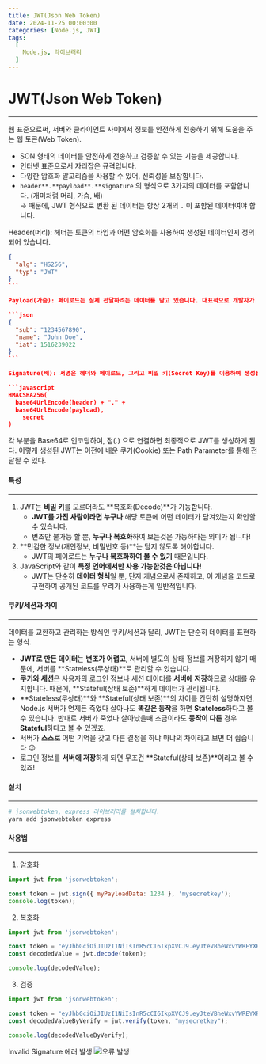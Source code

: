 ```yaml
---
title: JWT(Json Web Token)
date: 2024-11-25 00:00:00
categories: [Node.js, JWT]
tags:
  [
    Node.js, 라이브러리
  ]
---
```


# JWT(Json Web Token)
---
웹 표준으로써, 서버와 클라이언트 사이에서 정보를 안전하게 전송하기 위해 도움을 주는 웹 토큰(Web Token).
  - SON 형태의 데이터를 안전하게 전송하고 검증할 수 있는 기능을 제공합니다.
  - 인터넷 표준으로서 자리잡은 규격입니다.
  - 다양한 암호화 알고리즘을 사용할 수 있어, 신뢰성을 보장합니다.
  - `header**.**payload**.**signature` 의 형식으로 3가지의 데이터를 포함합니다. (개미처럼 머리, 가슴, 배)  
      → 때문에, JWT 형식으로 변환 된 데이터는 항상 2개의 `.` 이 포함된 데이터여야 합니다.

Header(머리): 헤더는 토큰의 타입과 어떤 암호화를 사용하여 생성된 데이터인지 정의되어 있습니다.

```json
{
  "alg": "HS256",
  "typ": "JWT"
}
​```

Payload(가슴): 페이로드는 실제 전달하려는 데이터를 담고 있습니다. 대표적으로 개발자가 원하는 데이터를 저장합니다.

```json
{
  "sub": "1234567890",
  "name": "John Doe",
  "iat": 1516239022
}
​```

Signature(배): 서명은 헤더와 페이로드, 그리고 비밀 키(Secret Key)를 이용하여 생성됩니다. 이 서명은 토큰이 변조되지 않은 정상적인 토큰인지 확인할 수 있게 도와줍니다.

```javascript
HMACSHA256(
  base64UrlEncode(header) + "." +
  base64UrlEncode(payload),
	secret
)
```

각 부분을 Base64로 인코딩하여, 점(.) 으로 연결하면 최종적으로 JWT를 생성하게 된다. 이렇게 생성된 JWT는 이전에 배운 쿠키(Cookie) 또는 Path Parameter를 통해 전달될 수 있다.

#### 특성
---
1. JWT는 **비밀 키**를 모르더라도 **복호화(Decode)**가 가능합니다.
    - **JWT를 가진 사람이라면 누구나** 해당 토큰에 어떤 데이터가 담겨있는지 확인할 수 있습니다.
    - 변조만 불가능 할 뿐, **누구나 복호화**하여 보는것은 가능하다는 의미가 됩니다!
2. **민감한 정보(개인정보, 비밀번호 등)**는 담지 않도록 해야합니다.
    - JWT의 페이로드는 **누구나 복호화하여 볼 수 있기** 때문입니다.
3. JavaScript와 같이 **특정 언어에서만 사용 가능한것은 아닙니다!**
    - JWT는 단순히 **데이터 형식**일 뿐, 단지 개념으로서 존재하고, 이 개념을 코드로 구현하여 공개된 코드를 우리가 사용하는게 일반적입니다.

#### 쿠키/세션과 차이
---
데이터를 교환하고 관리하는 방식인 쿠키/세션과 달리, JWT는 단순히 데이터를 표현하는 형식.
  - **JWT로 만든 데이터**는 **변조가 어렵고**, 서버에 별도의 상태 정보를 저장하지 않기 때문에, 서버를 **Stateless(무상태)**로 관리할 수 있습니다.
  - **쿠키와 세션**은 사용자의 로그인 정보나 세션 데이터를 **서버에 저장**하므로 상태를 유지합니다. 때문에, **Stateful(상태 보존)**하게 데이터가 관리됩니다.
  - **Stateless(무상태)**와 **Stateful(상태 보존)**의 차이를 간단히 설명하자면,
  Node.js 서버가 언제든 죽었다 살아나도 **똑같은 동작**을 하면 **Stateless**하다고 볼 수 있습니다.
  반대로 서버가 죽었다 살아났을때 조금이라도 **동작이 다른** 경우 **Stateful**하다고 볼 수 있겠죠.
  - 서버가 **스스로** 어떤 기억을 갖고 다른 결정을 하냐 마냐의 차이라고 보면 더 쉽습니다 😉
  - 로그인 정보를 **서버에 저장**하게 되면 무조건 **Stateful(상태 보존)**이라고 볼 수 있죠!

#### 설치
---

```bash
# jsonwebtoken, express 라이브러리를 설치합니다.
yarn add jsonwebtoken express
```

#### 사용법
---
1. 암호화

```javascript
import jwt from 'jsonwebtoken';

const token = jwt.sign({ myPayloadData: 1234 }, 'mysecretkey');
console.log(token);
```

2. 복호화

```javascript
import jwt from 'jsonwebtoken';

const token = "eyJhbGciOiJIUzI1NiIsInR5cCI6IkpXVCJ9.eyJteVBheWxvYWREYXRhIjoxMjM0LCJpYXQiOjE2OTA4NzM4ODV9.YUmYY9aef9HOO8f2d6Umh2gtWRXJjDkzjm5FPhsQEA0";
const decodedValue = jwt.decode(token);

console.log(decodedValue); 
```

3. 검증

```javascript
import jwt from 'jsonwebtoken';

const token = "eyJhbGciOiJIUzI1NiIsInR5cCI6IkpXVCJ9.eyJteVBheWxvYWREYXRhIjoxMjM0LCJpYXQiOjE2OTA4NzM4ODV9.YUmYY9aef9HOO8f2d6Umh2gtWRXJjDkzjm5FPhsQEA0";
const decodedValueByVerify = jwt.verify(token, "mysecretkey");

console.log(decodedValueByVerify);
```

Invalid Signature 에러 발생
![오류 발생](https://teamsparta.notion.site/image/https%3A%2F%2Fprod-files-secure.s3.us-west-2.amazonaws.com%2F83c75a39-3aba-4ba4-a792-7aefe4b07895%2F0c2b8749-8b4c-4676-bd02-417acb6c3cae%2F%25E1%2584%2589%25E1%2585%25B3%25E1%2584%258F%25E1%2585%25B3%25E1%2584%2585%25E1%2585%25B5%25E1%2586%25AB%25E1%2584%2589%25E1%2585%25A3%25E1%2586%25BA_2023-08-01_%25E1%2584%258B%25E1%2585%25A9%25E1%2584%2592%25E1%2585%25AE_4.18.05.png?table=block&id=671bcca6-9ccb-4d90-b185-c74443b60182&spaceId=83c75a39-3aba-4ba4-a792-7aefe4b07895&width=1300&userId=&cache=v2)